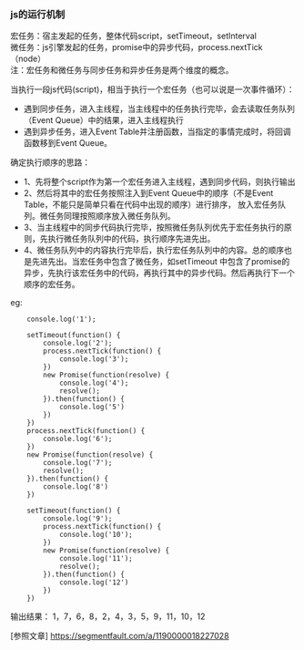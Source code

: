### js的运行机制
宏任务：宿主发起的任务，整体代码script，setTimeout，setInterval    
微任务：js引擎发起的任务，promise中的异步代码，process.nextTick（node）    
注：宏任务和微任务与同步任务和异步任务是两个维度的概念。   

当执行一段js代码(script)，相当于执行一个宏任务（也可以说是一次事件循环）：   
-  遇到同步任务，进入主线程，当主线程中的任务执行完毕，会去读取任务队列（Event Queue）中的结果，进入主线程执行      
-  遇到异步任务，进入Event Table并注册函数，当指定的事情完成时，将回调函数移到Event Queue。   

确定执行顺序的思路：
- 1、先将整个script作为第一个宏任务进入主线程，遇到同步代码，则执行输出   
- 2、然后将其中的宏任务按照注入到Event Queue中的顺序（不是Event Table，不能只是简单只看在代码中出现的顺序）进行排序，
放入宏任务队列。微任务同理按照顺序放入微任务队列。   
- 3、当主线程中的同步代码执行完毕，按照微任务队列优先于宏任务执行的原则，先执行微任务队列中的代码，执行顺序先进先出。   
- 4、微任务队列中的内容执行完毕后，执行宏任务队列中的内容。总的顺序也是先进先出。当宏任务中包含了微任务，如setTimeout
中包含了promise的异步，先执行该宏任务中的代码，再执行其中的异步代码。然后再执行下一个顺序的宏任务。

eg:     
```
	console.log('1');

	setTimeout(function() {
		console.log('2');
		process.nextTick(function() {
			console.log('3');
		})
		new Promise(function(resolve) {
			console.log('4');
			resolve();
		}).then(function() {
			console.log('5')
		})
	})
	process.nextTick(function() {
		console.log('6');
	})
	new Promise(function(resolve) {
		console.log('7');
		resolve();
	}).then(function() {
		console.log('8')
	})

	setTimeout(function() {
		console.log('9');
		process.nextTick(function() {
			console.log('10');
		})
		new Promise(function(resolve) {
			console.log('11');
			resolve();
		}).then(function() {
			console.log('12')
		})
	})
```

输出结果： 1，7，6，8，2，4，3，5，9，11，10，12

[参照文章]  https://segmentfault.com/a/1190000018227028 

